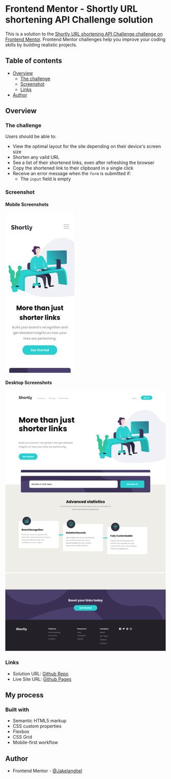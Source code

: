 # Frontend Mentor - Shortly URL shortening API Challenge solution

This is a solution to the [Shortly URL shortening API Challenge challenge on Frontend Mentor](https://www.frontendmentor.io/challenges/url-shortening-api-landing-page-2ce3ob-G). Frontend Mentor challenges help you improve your coding skills by building realistic projects. 

## Table of contents

- [Overview](#overview)
  - [The challenge](#the-challenge)
  - [Screenshot](#screenshot)
  - [Links](#links)
- [Author](#author)


## Overview

### The challenge

Users should be able to:

- View the optimal layout for the site depending on their device's screen size
- Shorten any valid URL
- See a list of their shortened links, even after refreshing the browser
- Copy the shortened link to their clipboard in a single click
- Receive an error message when the `form` is submitted if:
  - The `input` field is empty

### Screenshot

#### Mobile Screenshots
![](./screen-shots/mobile-sc-1.png)


#### Desktop Screenshots
![](./screen-shots/dsktop-sc-1.png)
![](./screen-shots/dsktop-sc-2.png)
![](./screen-shots/dsktop-sc-3.png)


### Links

- Solution URL: [Github Repo](https://github.com/Jakelanghel/url-shortener)
- Live Site URL: [Github Pages](https://jakelanghel.github.io/url-shortener/)

## My process

### Built with

- Semantic HTML5 markup
- CSS custom properties
- Flexbox
- CSS Grid
- Mobile-first workflow


## Author

- Frontend Mentor - [@Jakelanghel](https://www.frontendmentor.io/profile/Jakelanghel)


